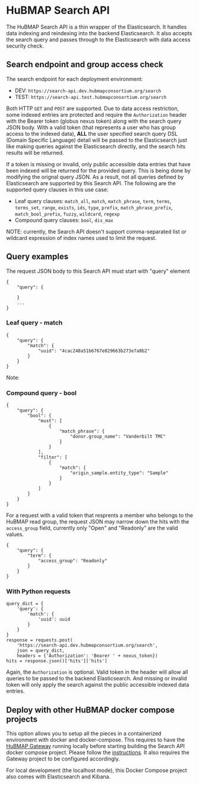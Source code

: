 # HuBMAP Search API

The HuBMAP Search API is a thin wrapper of the Elasticsearch. It handles data indexing and reindexing into the backend Elasticsearch. It also accepts the search query and passes through to the Elasticsearch with data access security check.

## Search endpoint and group access check

The search endpoint for each deployment environment:

- DEV: `https://search-api.dev.hubmapconsortium.org/search`
- TEST: `https://search-api.test.hubmapconsortium.org/search`

Both HTTP `GET` and `POST` are supported. Due to data access restriction, some indexed entries are protected and require the `Authorization` header with the Bearer token (globus nexus token) along with the search query JSON body. With a valid token (that represents a user who has group access to the indexed data), **ALL** the user specified search query DSL (Domain Specific Language) detail will be passed to the Elasticsearch just like making queries against the Elasticsearch directly, and the search hits results will be returned.

If a token is missing or invalid, only public accessible data entries that have been indexed will be returned for the provided query. This is being done by modifying the orignal query JSON. As a result, not all queries defined by Elasticsearch are supported by this Search API. The following are the supported query clauses in this use case:

- Leaf query clauses: `match_all`, `match`, `match_phrase`, `term`, `terms`, `terms_set`, `range`, `exists`, `ids`, `type`, `prefix`, `match_phrase_prefix`, `match_bool_prefix`, `fuzzy`, `wildcard`, `regexp`
- Compound query clauses: `bool`, `dis_max`

NOTE: currently, the Search API doesn't support comma-separated list or wildcard expression of index names used to limit the request.

## Query examples

The request JSON body to this Search API must start with "query" element

````
{
    "query": {
         
    }
    ...
}
````

### Leaf query - match

````
{
    "query": {
        "match": {
            "uuid": "4cac248a51b6767e029663b273e7a8b2"
        }
    }
}
````

Note: 

### Compound query - bool

````
{
    "query": {
        "bool": {
            "must": [
                {
                    "match_phrase": {
                        "donor.group_name": "Vanderbilt TMC"
                    }
                }
            ],
            "filter": [
                {
                    "match": {
                        "origin_sample.entity_type": "Sample"
                    }
                }
            ]
        }
    }
}
````

For a request with a valid token that resprents a member who belongs to the HuBMAP read group, the request JSON may narrow down the hits with the `access_group` field, currently only "Open" and "Readonly" are the valid values.

````
{
    "query": {
        "term": {
            "access_group": "Readonly"
        }
    }
}
````

### With Python requests

```
query_dict = {
    'query': {
        'match': {
            'uuid': uuid
        }
    }
}
response = requests.post(
    'https://search-api.dev.hubmapconsortium.org/search',
    json = query_dict,
    headers = {'Authorization': 'Bearer ' + nexus_token})
hits = response.json()['hits']['hits']
```

Again, the `Authorization` is optional. Valid token in the header will allow all queries to be passed to the backend Elasticsearch. And missing or invalid token will only apply the search against the public accessible indexed data entries.

## Deploy with other HuBMAP docker compose projects

This option allows you to setup all the pieces in a containerized environment with docker and docker-compose. This requires to have the [HuBMAP Gateway](https://github.com/hubmapconsortium/gateway) running locally before starting building the Search API docker compose project. Please follow the [instructions](https://github.com/hubmapconsortium/gateway#workflow-of-setting-up-multiple-hubmap-docker-compose-projects). It also requires the Gateway project to be configured accordingly.

For local development (the localhost mode), this Docker Compose project also comes with Elasticsearch and Kibana.